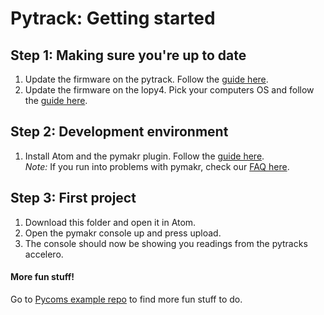 # Pytrack: Getting started

## Step 1: Making sure you're up to date

1. Update the firmware on the pytrack. Follow the [guide here](https://docs.pycom.io/pytrackpysense/installation/firmware.html).<br>
1. Update the firmware on the lopy4. Pick your computers OS and follow the [guide here](https://docs.pycom.io/gettingstarted/installation/firmwaretool.html).

## Step 2: Development environment

1. Install Atom and the pymakr plugin. Follow the [guide here](https://docs.pycom.io/pymakr/installation/atom.html).<br>
_Note:_ If you run into problems with pymakr, check our [FAQ here](https://github.com/ITU-PITLab/public/blob/master/PyMakrIsNotWorking.md).

## Step 3: First project

1. Download this folder and open it in Atom.
2. Open the pymakr console up and press upload.
3. The console should now be showing you readings from the pytracks accelero.


#### More fun stuff!

Go to [Pycoms example repo](https://github.com/pycom/pycom-libraries/tree/master/examples) to find more fun stuff to do.
